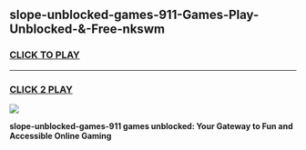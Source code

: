 
## slope-unblocked-games-911-Games-Play-Unblocked-&-Free-nkswm
<h3>
<a href="https://premium76.site?title=slope-unblocked-games-911&ref=24A">CLICK TO PLAY</a></h3>
<hr>

<h3>
<a href="https://premium76.site?title=slope-unblocked-games-911&ref=24A">CLICK 2 PLAY</a>
  
</h3>

<a href="https://premium76.site?title=slope-unblocked-games-911&ref=24A"><img src="https://clearcache.store/games.png"></a>


**slope-unblocked-games-911 games unblocked: Your Gateway to Fun and Accessible Online Gaming**
